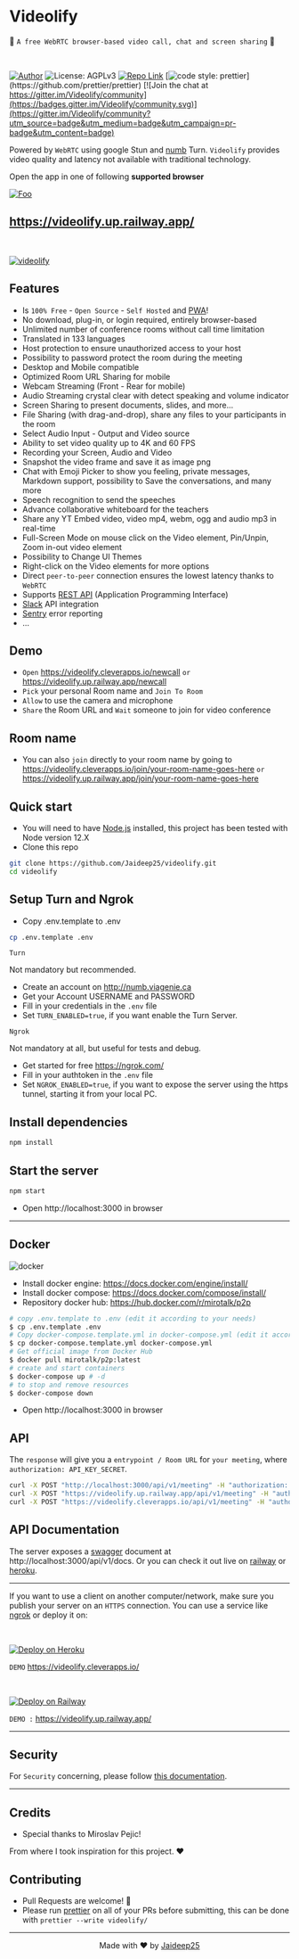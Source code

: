 # Videolify

🚀 `A free WebRTC browser-based video call, chat and screen sharing` 🚀

<br>

[//]: https://img.shields.io/badge/<LABEL>-<MESSAGE>-<COLOR>

[![Author](https://img.shields.io/badge/Author-Jaideep25-brightgreen.svg)](https://www.github.com/Jaideep25/Videolify/)
![License: AGPLv3](https://img.shields.io/badge/License-AGPLv3-blue.svg)
[![Repo Link](https://img.shields.io/badge/Repo-Link-black.svg)](https://github.com/Jaideep25/videolify)
[![code style: prettier](https://img.shields.io/badge/code_style-prettier-ff69b4.svg?)](https://github.com/prettier/prettier) [![Join the chat at https://gitter.im/Videolify/community](https://badges.gitter.im/Videolify/community.svg)](https://gitter.im/Videolify/community?utm_source=badge&utm_medium=badge&utm_campaign=pr-badge&utm_content=badge)

Powered by `WebRTC` using google Stun and [numb](http://numb.viagenie.ca/) Turn. `Videolify` provides video quality and latency not available with traditional technology.

Open the app in one of following **supported browser**

[//]: #![webrtc](public/images/webrtc.png)

[![Foo](public/images/browsers.png)](https://videolify.up.railway.app/)

## https://videolify.up.railway.app/

<br>

[![videolify](public/images/preview.png)](https://videolify.cleverapps.io/)

## Features

- Is `100% Free` - `Open Source` - `Self Hosted` and [PWA](https://en.wikipedia.org/wiki/Progressive_web_application)!
- No download, plug-in, or login required, entirely browser-based
- Unlimited number of conference rooms without call time limitation
- Translated in 133 languages
- Host protection to ensure unauthorized access to your host
- Possibility to password protect the room during the meeting
- Desktop and Mobile compatible
- Optimized Room URL Sharing for mobile
- Webcam Streaming (Front - Rear for mobile)
- Audio Streaming crystal clear with detect speaking and volume indicator
- Screen Sharing to present documents, slides, and more...
- File Sharing (with drag-and-drop), share any files to your participants in the room
- Select Audio Input - Output and Video source
- Ability to set video quality up to 4K and 60 FPS
- Recording your Screen, Audio and Video
- Snapshot the video frame and save it as image png
- Chat with Emoji Picker to show you feeling, private messages, Markdown support, possibility to Save the conversations, and many more
- Speech recognition to send the speeches
- Advance collaborative whiteboard for the teachers
- Share any YT Embed video, video mp4, webm, ogg and audio mp3 in real-time
- Full-Screen Mode on mouse click on the Video element, Pin/Unpin, Zoom in-out video element
- Possibility to Change UI Themes
- Right-click on the Video elements for more options
- Direct `peer-to-peer` connection ensures the lowest latency thanks to `WebRTC`
- Supports [REST API](app/api/README.md) (Application Programming Interface)
- [Slack](https://api.slack.com/apps/) API integration
- [Sentry](https://sentry.io/) error reporting
- ...

## Demo

- `Open` https://videolify.cleverapps.io/newcall `or` https://videolify.up.railway.app/newcall
- `Pick` your personal Room name and `Join To Room`
- `Allow` to use the camera and microphone
- `Share` the Room URL and `Wait` someone to join for video conference

## Room name

- You can also `join` directly to your room name by going to https://videolify.cleverapps.io/join/your-room-name-goes-here `or` https://videolify.up.railway.app/join/your-room-name-goes-here

## Quick start

- You will need to have [Node.js](https://nodejs.org/en/blog/release/v12.22.1/) installed, this project has been tested with Node version 12.X
- Clone this repo

```bash
git clone https://github.com/Jaideep25/videolify.git
cd videolify
```

## Setup Turn and Ngrok

- Copy .env.template to .env

```bash
cp .env.template .env
```

`Turn`

Not mandatory but recommended.

- Create an account on http://numb.viagenie.ca
- Get your Account USERNAME and PASSWORD
- Fill in your credentials in the `.env` file
- Set `TURN_ENABLED=true`, if you want enable the Turn Server.

`Ngrok`

Not mandatory at all, but useful for tests and debug.

- Get started for free https://ngrok.com/
- Fill in your authtoken in the `.env` file
- Set `NGROK_ENABLED=true`, if you want to expose the server using the https tunnel, starting it from your local PC.

## Install dependencies

```js
npm install
```

## Start the server

```js
npm start
```

- Open http://localhost:3000 in browser

---

## Docker

![docker](public/images/docker.png)

- Install docker engine: https://docs.docker.com/engine/install/
- Install docker compose: https://docs.docker.com/compose/install/
- Repository docker hub: https://hub.docker.com/r/mirotalk/p2p

```bash
# copy .env.template to .env (edit it according to your needs)
$ cp .env.template .env
# Copy docker-compose.template.yml in docker-compose.yml (edit it according to your needs)
$ cp docker-compose.template.yml docker-compose.yml
# Get official image from Docker Hub
$ docker pull mirotalk/p2p:latest
# create and start containers
$ docker-compose up # -d
# to stop and remove resources
$ docker-compose down
```

- Open http://localhost:3000 in browser

## API

The `response` will give you a `entrypoint / Room URL` for `your meeting`, where `authorization: API_KEY_SECRET`.

```bash
curl -X POST "http://localhost:3000/api/v1/meeting" -H "authorization: videolify_default_secret" -H "Content-Type: application/json"
curl -X POST "https://videolify.up.railway.app/api/v1/meeting" -H "authorization: videolify_default_secret" -H "Content-Type: application/json"
curl -X POST "https://videolify.cleverapps.io/api/v1/meeting" -H "authorization: videolify_default_secret" -H "Content-Type: application/json"
```

## API Documentation

The server exposes a [swagger](https://swagger.io/) document at http://localhost:3000/api/v1/docs. Or you can check it out live on [railway](https://videolify.up.railway.app/api/v1/docs) or [heroku](https://videolify.cleverapps.io/api/v1/docs).

---

If you want to use a client on another computer/network, make sure you publish your server on an `HTTPS` connection.
You can use a service like [ngrok](https://ngrok.com/) or deploy it on:

<br>

[![Deploy on Heroku](https://www.herokucdn.com/deploy/button.svg)](https://www.heroku.com/)

`DEMO` https://videolify.cleverapps.io/

<br>

[![Deploy on Railway](https://railway.app/button.svg)](https://railway.app)

`DEMO :` https://videolify.up.railway.app/

---


## Security

For `Security` concerning, please follow [this documentation](./SECURITY.md).

---

## Credits

- Special thanks to Miroslav Pejic!

From where I took inspiration for this project. ❤️

## Contributing

- Pull Requests are welcome! :slightly_smiling_face:
- Please run [prettier](https://prettier.io) on all of your PRs before submitting, this can be done with `prettier --write videolify/`

---

<p align="center"> Made with ❤️ by <a href="https://www.github.com/Jaideep25/">Jaideep25</a></p>
